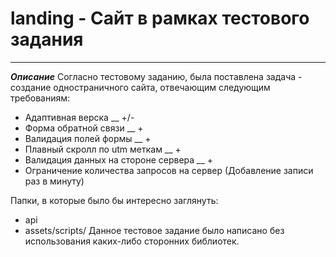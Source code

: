 # landing - Сайт в рамках тестового задания

---
___Описание___
Согласно тестовому заданию, была поставлена задача - создание одностраничного сайта, отвечающим следующим требованиям:
* Адаптивная верска __ +/-
* Форма обратной связи __ +
* Валидация полей формы __ +
* Плавный скролл по utm меткам __ +
* Валидация данных на стороне сервера __ +
* Ограничение количества запросов на сервер (Добавление записи раз в минуту)  

Папки, в которые было бы интересно заглянуть:
* api
* assets/scripts/
Данное тестовое задание было написано без использования каких-либо сторонних библиотек.
